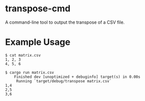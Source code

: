 # transpose-cmd
A command-line tool to output the transpose of a CSV file.

# Example Usage
```
$ cat matrix.csv 
1, 2, 3
4, 5, 6

$ cargo run matrix.csv
    Finished dev [unoptimized + debuginfo] target(s) in 0.00s
     Running `target/debug/transpose matrix.csv`
1,4
2,5
3,6
```
